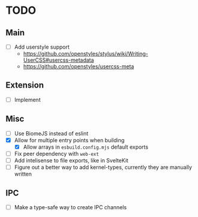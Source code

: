 # TODO

## Main
- [ ] Add userstyle support
  - https://github.com/openstyles/stylus/wiki/Writing-UserCSS#usercss-metadata
  - https://github.com/openstyles/usercss-meta

## Extension
- [ ] Implement

## Misc
- [ ] Use BiomeJS instead of eslint
- [x] Allow for multiple entry points when building
  - [x] Allow arrays in `esbuild.config.mjs` default exports
- [ ] Fix peer dependency with `web-ext`
- [ ] Add intelisense to file exports, like in SvelteKit
- [ ] Figure out a better way to add kernel-types, currently they are manually written

## IPC
- [ ] Make a type-safe way to create IPC channels

